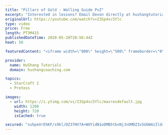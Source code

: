 ```yaml
---
title: "Pillars of Gold - Walling Guide PvZ"
excerpt: "Interested in lessons? Email Devon directly at hushangtutorials@outlook.com ------------------------------------------------------------------------------------------------------- Want to support HuShang Tutorials directly? Patreon is a website where you can contribute a monthly donation that will help"
originalUrl: https://youtube.com/watch?v=I3Sp4sc5Ylc
type: video
price: Free
length: PT3M41S
publishedDateTime: 2020-05-28T20:56:44Z
heat: 50

featuredContent: "<iframe width=\"800\" height=\"500\" frameborder=\"0\" src=\"https://www.youtube.com/embed/I3Sp4sc5Ylc\" allow=\"accelerometer; autoplay; encrypted-media; gyroscope; picture-in-picture\" allowfullscreen></iframe>"

provider:
  name: HuShang Tutorials
  domain: hushangcoaching.com

topics:
  - StarCraft 2
  - Protoss

images:
  - url: https://i.ytimg.com/vi/I3Sp4sc5Ylc/maxresdefault.jpg
    width: 1280
    height: 720
    isCached: true

secured: "suhpeXrEhKF/s9kl/OZ37HV7A+WUYidN1oOMB5tbvNjJnOMDZ3v5UGW4zIldr1DQl3Vs5kT7V8irxIuI3Gu3WkYwfO31D/mJht/scOZELUMmgJawtI3xJIo51BOebaPwYTk54Ng9n5LiK0rB9uSXKb54W/SfIDIiuoZwcikAOrxsMx+XQZYZtY5ioj5yT7Zk6binp+3Cumw8KoQcGrwv/3nuLhI2nyu6QZhLkffLSG6nu3YZafFa6YaFuFfr19CW6hfBu8t76+BcD8V0GMK9/sFgUz61ETDv4QQg6f1oTsrAkJ9l0uVmXFYfU8Is1k4IRREk+Jfhc4ok25YUkniywkB93M97dkW9ChTtJuDOiEz6r4W6ilgHs9FsP5M0gvdHzzRZOzwNorV2IGoR15b7ZA==;8KU6ZuqmT5UaBmsiJ5SPEg=="
---
```


